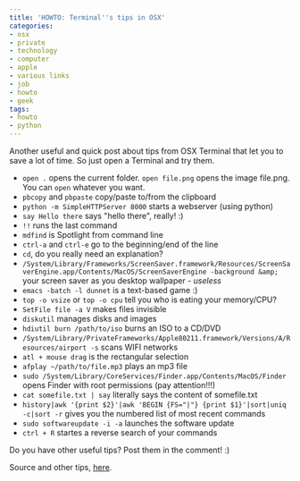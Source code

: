 ```yaml
---
title: 'HOWTO: Terminal''s tips in OSX'
categories:
- osx
- private
- technology
- computer
- apple
- various links
- job
- howto
- geek
tags:
- howto
- python
---
```

Another useful and quick post about tips from OSX Terminal that let you to
save a lot of time. So just open a Terminal and try them.

  * `open .` opens the current folder. `open file.png` opens the image file.png. You can `open` whatever you want.
  * `pbcopy` and `pbpaste` copy/paste to/from the clipboard
  * `python -m SimpleHTTPServer 8000` starts a webserver (using python)
  * `say Hello there` says "hello there", really! :)
  * `!!` runs the last command
  * `mdfind` is Spotlight from command line
  * `ctrl-a` and `ctrl-e` go to the beginning/end of the line
  * `cd`, do you really need an explanation?
  * `/System/Library/Frameworks/ScreenSaver.framework/Resources/ScreenSaverEngine.app/Contents/MacOS/ScreenSaverEngine -background &amp;` your screen saver as you desktop wallpaper - _useless_
  * `emacs -batch -l dunnet` is a text-based game :)
  * `top -o vsize` or `top -o cpu` tell you who is eating your memory/CPU?
  * `SetFile file -a V` makes files invisible
  * `diskutil` manages disks and images
  * `hdiutil burn /path/to/iso` burns an ISO to a CD/DVD
  * `/System/Library/PrivateFrameworks/Apple80211.framework/Versions/A/Resources/airport -s` scans WIFI networks
  * `atl + mouse drag` is the rectangular selection
  * `afplay ~/path/to/file.mp3` plays an mp3 file
  * `sudo /System/Library/CoreServices/Finder.app/Contents/MacOS/Finder` opens Finder with root permissions (pay attention!!!)
  * `cat somefile.txt | say` literally says the content of somefile.txt
  * `history|awk '{print $2}'|awk 'BEGIN {FS="|"} {print $1}'|sort|uniq -c|sort -r` gives you the numbered list of most recent commands
  * `sudo softwareupdate -i -a` launches the software update
  * `ctrl + R` startes a reverse search of your commands
  
Do you have other useful tips? Post them in the comment! :)

Source and other tips, [here](http://apple.stackexchange.com/questions/5435/what-are-some-tips-or-tricks-for-terminal-in-mac-os-x).

